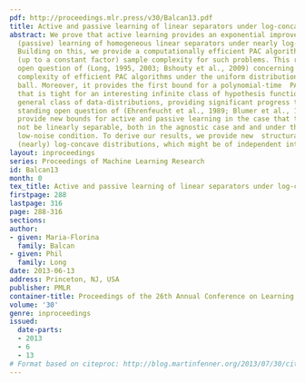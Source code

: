 ```yaml
---
pdf: http://proceedings.mlr.press/v30/Balcan13.pdf
title: Active and passive learning of linear separators under log-concave distributions
abstract: We prove that active learning provides an exponential improvement over PAC
  (passive) learning of homogeneous linear separators under nearly log-concave distributions.
  Building on this, we provide a computationally efficient PAC algorithm with optimal
  (up to a constant factor) sample complexity for such problems. This resolves an
  open question of (Long, 1995, 2003; Bshouty et al., 2009) concerning the sample
  complexity of efficient PAC algorithms under the uniform distribution in the unit
  ball. Moreover, it provides the first bound for a polynomial-time  PAC algorithm
  that is tight for an interesting infinite class of hypothesis functions under a
  general class of data-distributions, providing significant progress towards  a long
  standing open question of (Ehrenfeucht et al., 1989; Blumer et al., 1989). We also
  provide new bounds for active and passive learning in the case that the data might
  not be linearly separable, both in the agnostic case and and under the Tsybakov
  low-noise condition. To derive our results, we provide new  structural results for
  (nearly) log-concave distributions, which might be of independent interest  as well.
layout: inproceedings
series: Proceedings of Machine Learning Research
id: Balcan13
month: 0
tex_title: Active and passive learning of linear separators under log-concave distributions
firstpage: 288
lastpage: 316
page: 288-316
sections: 
author:
- given: Maria-Florina
  family: Balcan
- given: Phil
  family: Long
date: 2013-06-13
address: Princeton, NJ, USA
publisher: PMLR
container-title: Proceedings of the 26th Annual Conference on Learning Theory
volume: '30'
genre: inproceedings
issued:
  date-parts:
  - 2013
  - 6
  - 13
# Format based on citeproc: http://blog.martinfenner.org/2013/07/30/citeproc-yaml-for-bibliographies/
---
```

